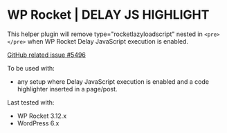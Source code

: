 # WP Rocket | DELAY JS HIGHLIGHT


This helper plugin will remove type="rocketlazyloadscript" nested in ```<pre></pre>``` when WP Rocket Delay JavaScript execution is enabled.

[GitHub related issue #5496](https://github.com/wp-media/wp-rocket/issues/5496)


To be used with:
* any setup where Delay JavaScript execution is enabled and a code highlighter inserted in a page/post.

Last tested with:
* WP Rocket 3.12.x
* WordPress 6.x
